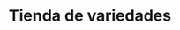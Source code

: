 ---
title: "Tienda de variedades"
url: /ciudad-satelite/tienda-de-variedades-calle-17-a/
shop: Lebensmittel
---